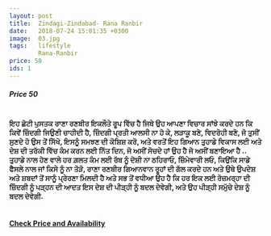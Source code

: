 ```yaml
---
layout: post
title:  Zindagi-Zindabad- Rana Ranbir
date:   2018-07-24 15:01:35 +0300
image:  03.jpg
tags:   lifestyle
        Rana-Ranbir
price: 50
ids: 1
---
```



<h5>Price 50 </h5><br>

<strong>
ਇਹ ਛੋਟੀ ਪੁਸਤਕ ਰਾਣਾ ਰਣਬੀਰ ਇਕਲੌਤੇ ਰੂਪ ਵਿੱਚ ਹੈ ਜਿਥੇ ਉਹ ਆਪਣਾ ਵਿਚਾਰ ਸਾਂਝੇ ਕਰਦੇ ਹਨ ਕਿ ਕਿਵੇਂ ਜ਼ਿੰਦਗੀ ਜਿਉਣੀ ਚਾਹੀਦੀ ਹੈ, ਜ਼ਿੰਦਗੀ ਪ੍ਰਤੀ ਆਲਸੀ ਨਾ ਹੋ ਕੇ, ਲੜਾਕੂ ਬਣੋ, ਵਿਦਰੋਹੀ ਬਣੋ, ਜੋ ਤੁਸੀਂ ਸੁਣਦੇ ਹੋ ਉਸ ਤੋਂ ਸਿੱਖੋ, ਇਸਨੂੰ ਸਮਝਣ ਦੀ ਕੋਸ਼ਿਸ਼ ਕਰੋ, ਅਤੇ ਵਰਤੋਂ ਇਹ ਗਿਆਨ ਤੁਹਾਡੇ ਵਿਕਾਸ ਲਈ ਅਤੇ ਦੇਸ਼ ਦੀ ਤਰੱਕੀ ਵਿੱਚ ਕੰਮ ਕਰਨ ਲਈ ਨਿੱਤ ਦਿਨ, ਜੋ ਅਸੀਂ ਸੋਚਦੇ ਹਾਂ ਉਹ ਹੈ ਜੋ ਅਸੀਂ ਬਣਾਇਆ ਹੈ ..
ਤੁਹਾਡੇ ਨਾਲ ਹੋਣ ਵਾਲੇ ਹਰ ਗ਼ਲਤ ਕੰਮ ਲਈ ਰੱਬ ਨੂੰ ਦੋਸ਼ੀ ਨਾ ਠਹਿਰਾਓ, ਜ਼ਿੰਮੇਵਾਰੀ ਲਓ, ਕਿਉਂਕਿ ਸਾਡੇ ਫੈਸਲੇ ਨਾਲ ਜਾਂ ਕਿਸੇ ਨੂੰ ਨਾ ਤੋੜੋ,
ਰਾਣਾ ਰਣਬੀਰ ਗਿਆਨਵਾਨ ਰੂਹਾਂ ਦੀ ਗੱਲ ਕਰਦੇ ਹਨ ਅਤੇ ਉਥੇ ਉਪਦੇਸ਼ ਅਤੇ ਸ਼ਬਦਾਂ ਤੋਂ ਸਾਨੂੰ ਪ੍ਰੇਰਣਾ ਮਿਲਦੀ ਹੈ ਅਤੇ ਸਭ ਤੋਂ ਵਧੀਆ ਉਹ ਹੈ ਕਿ ਹਰ ਇਕ ਲਈ ਰੋਜ਼ਮਰ੍ਹਾ ਦੀ ਜ਼ਿੰਦਗੀ ਨੂੰ ਪੜ੍ਹਨ ਦੀ ਆਦਤ ਇਸ ਦੇਸ਼ ਦੀ ਪੀੜ੍ਹੀ ਨੂੰ ਬਦਲ ਦੇਵੇਗੀ, ਅਤੇ ਉਹ ਪੀੜ੍ਹੀ ਸਮੁੱਚੇ ਦੇਸ਼ ਨੂੰ ਬਦਲ ਦੇਵੇਗੀ.</strong><br><br>


<h4><a class="add-cart cart2" href="/{{ site.baseurl }}/books#1"><b>Check Price and Availability</b></a></h4>

<body>
 <script src="{{ site.baseurl }}/js/main.js"></script>
 </body>